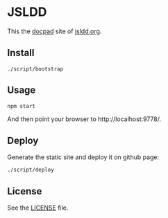 # JSLDD

This the [docpad][] site of [jsldd.org][].

## Install

    ./script/bootstrap

## Usage

    npm start

And then point your browser to http://localhost:9778/.

## Deploy

Generate the static site and deploy it on github page:

    ./script/deploy

## License

See the [LICENSE](LICENSE) file.

[docpad]: http://docpad.org/
[jsldd.org]: http://jsldd.org/
